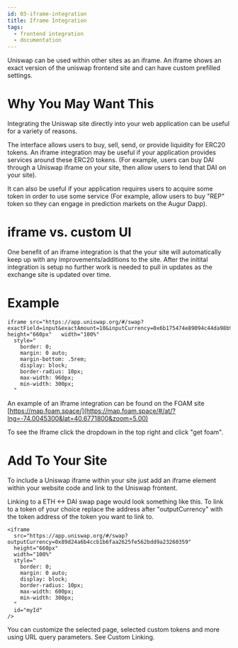 ```yaml
---
id: 03-iframe-integration
title: Iframe Integration
tags:
  - frontend integration
  - documentation
---
```


Uniswap can be used within other sites as an iframe. An iframe shows an exact version of the uniswap frontend site and can have custom prefilled settings.

# Why You May Want This

Integrating the Uniswap site directly into your web application can be useful for a variety of reasons.

The interface allows users to buy, sell, send, or provide liquidity for ERC20 tokens. An iframe integration may be useful if your application provides services around these ERC20 tokens. \(For example, users can buy DAI through a Uniswap iframe on your site, then allow users to lend that DAI on your site\).

It can also be useful if your application requires users to acquire some token in order to use some service \(For example, allow users to buy "REP" token so they can engage in prediction markets on the Augur Dapp\).

# iframe vs. custom UI

One benefit of an iframe integration is that the your site will automatically keep up with any improvements/additions to the site. After the initital integration is setup no further work is needed to pull in updates as the exchange site is updated over time.

# Example

```
iframe src="https://app.uniswap.org/#/swap?exactField=input&exactAmount=10&inputCurrency=0x6b175474e89094c44da98b954eedeac495271d0f"  height="660px"   width="100%"
  style="
    border: 0;
    margin: 0 auto;
    margin-bottom: .5rem;
    display: block;
    border-radius: 10px;
    max-width: 960px;
    min-width: 300px;
  "
```

An example of an Iframe integration can be found on the FOAM site [https://map.foam.space/](https://map.foam.space/#/at/?lng=-74.0045300&lat=40.6771800&zoom=5.00)

To see the Iframe click the dropdown in the top right and click "get foam".

# Add To Your Site

To include a Uniswap iframe within your site just add an iframe element within your website code and link to the Uniswap frontent.

Linking to a ETH &lt;-&gt; DAI swap page would look something like this. To link to a token of your choice replace the address after "outputCurrency" with the token address of the token you want to link to.

```text
<iframe
  src="https://app.uniswap.org/#/swap?outputCurrency=0x89d24a6b4ccb1b6faa2625fe562bdd9a23260359"
  height="660px"
  width="100%"
  style="
    border: 0;
    margin: 0 auto;
    display: block;
    border-radius: 10px;
    max-width: 600px;
    min-width: 300px;
  "
  id="myId"
/>
```

You can customize the selected page, selected custom tokens and more using URL query parameters. See <Link to='/docs/v2/interface-integration/custom-interface-linking'>Custom Linking</Link>.
